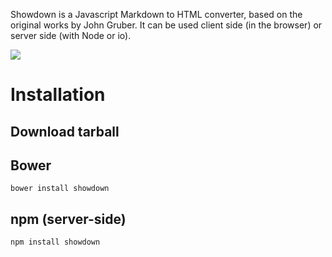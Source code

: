 Showdown is a Javascript Markdown to HTML converter, based on the original works by John Gruber. It can be used client side (in the browser) or server side (with Node or io). 

<img src="https://raw.githubusercontent.com/flosse/scaleApp/master/architecture.png" />


# Installation

## Download tarball

## Bower

    bower install showdown

## npm (server-side)

    npm install showdown